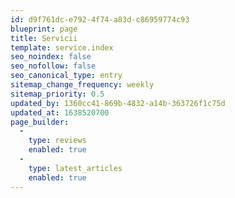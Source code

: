 ```yaml
---
id: d9f761dc-e792-4f74-a83d-c86959774c93
blueprint: page
title: Servicii
template: service.index
seo_noindex: false
seo_nofollow: false
seo_canonical_type: entry
sitemap_change_frequency: weekly
sitemap_priority: 0.5
updated_by: 1360cc41-869b-4832-a14b-363726f1c75d
updated_at: 1638520700
page_builder:
  -
    type: reviews
    enabled: true
  -
    type: latest_articles
    enabled: true
---
```

